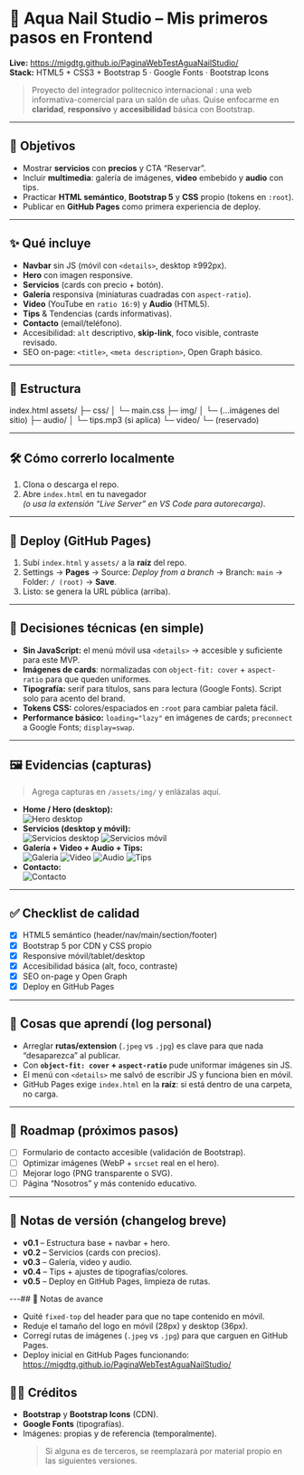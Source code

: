 # 💅 Aqua Nail Studio – Mis primeros pasos en Frontend

**Live:** https://migdtg.github.io/PaginaWebTestAguaNailStudio/  
**Stack:** HTML5 + CSS3 + Bootstrap 5  · Google Fonts · Bootstrap Icons

> Proyecto del integrador politecnico internacional : una web informativa-comercial para un salón de uñas.
> Quise enfocarme en **claridad**, **responsivo** y **accesibilidad** básica con Bootstrap.

---

## 🎯 Objetivos
- Mostrar **servicios** con **precios** y CTA “Reservar”.
- Incluir **multimedia**: galería de imágenes, **video** embebido y **audio** con tips.
- Practicar **HTML semántico**, **Bootstrap 5** y **CSS** propio (tokens en `:root`).
- Publicar en **GitHub Pages** como primera experiencia de deploy.

---

## ✨ Qué incluye
- **Navbar** sin JS (móvil con `<details>`, desktop ≥992px).
- **Hero** con imagen responsive.
- **Servicios** (cards con precio + botón).
- **Galería** responsiva (miniaturas cuadradas con `aspect-ratio`).
- **Video** (YouTube en `ratio 16:9`) y **Audio** (HTML5).
- **Tips** & Tendencias (cards informativas).
- **Contacto** (email/teléfono).
- Accesibilidad: `alt` descriptivo, **skip-link**, foco visible, contraste revisado.
- SEO on-page: `<title>`, `<meta description>`, Open Graph básico.

---

## 🧱 Estructura

index.html
assets/
├─ css/
│ └─ main.css
├─ img/
│ └─ (...imágenes del sitio)
├─ audio/
│ └─ tips.mp3 (si aplica)
└─ video/
└─ (reservado)

---

## 🛠️ Cómo correrlo localmente
1. Clona o descarga el repo.
2. Abre `index.html` en tu navegador  
   *(o usa la extensión “Live Server” en VS Code para autorecarga)*.

---

## 🚀 Deploy (GitHub Pages)
1. Subí `index.html` y `assets/` a la **raíz** del repo.  
2. Settings → **Pages** → Source: *Deploy from a branch* → Branch: `main` → Folder: `/ (root)` → **Save**.  
3. Listo: se genera la URL pública (arriba).

---

## 🧩 Decisiones técnicas (en simple)
- **Sin JavaScript:** el menú móvil usa `<details>` → accesible y suficiente para este MVP.
- **Imágenes de cards**: normalizadas con `object-fit: cover` + `aspect-ratio` para que queden uniformes.
- **Tipografía:** serif para títulos, sans para lectura (Google Fonts). Script solo para acento del brand.
- **Tokens CSS:** colores/espaciados en `:root` para cambiar paleta fácil.
- **Performance básico:** `loading="lazy"` en imágenes de cards; `preconnect` a Google Fonts; `display=swap`.

---

## 🖼️ Evidencias (capturas)
> Agrega capturas en `/assets/img/` y enlázalas aquí.

- **Home / Hero (desktop):**  
  ![Hero desktop](assets/img/captura-hero-desktop.png)
- **Servicios (desktop y móvil):**  
  ![Servicios desktop](assets/img/captura-servicios.png)
  ![Servicios móvil](assets/img/captura-servicios-movil.png)
- **Galería + Video + Audio + Tips:**  
  ![Galería](assets/img/captura-galeria.png)
  ![Video](assets/img/captura-video.png)
  ![Audio](assets/img/captura-audio.png)
  ![Tips](assets/img/captura-tips.png)
- **Contacto:**  
  ![Contacto](assets/img/captura-contacto.png)

---

## ✅ Checklist de calidad
- [x] HTML5 semántico (header/nav/main/section/footer)
- [x] Bootstrap 5 por CDN y CSS propio
- [x] Responsive móvil/tablet/desktop
- [x] Accesibilidad básica (alt, foco, contraste)
- [x] SEO on-page y Open Graph
- [x] Deploy en GitHub Pages

---

## 🧪 Cosas que aprendí (log personal)
- Arreglar **rutas/extension** (`.jpeg` vs `.jpg`) es clave para que nada “desaparezca” al publicar.
- Con **`object-fit: cover` + `aspect-ratio`** pude uniformar imágenes sin JS.
- El menú con `<details>` me salvó de escribir JS y funciona bien en móvil.
- GitHub Pages exige `index.html` en la **raíz**: si está dentro de una carpeta, no carga.

---

## 📌 Roadmap (próximos pasos)
- [ ] Formulario de contacto accesible (validación de Bootstrap).
- [ ] Optimizar imágenes (WebP + `srcset` real en el hero).
- [ ] Mejorar logo (PNG transparente o SVG).
- [ ] Página “Nosotros” y más contenido educativo.

---

## 🧾 Notas de versión (changelog breve)
- **v0.1** – Estructura base + navbar + hero.  
- **v0.2** – Servicios (cards con precios).  
- **v0.3** – Galería, video y audio.  
- **v0.4** – Tips + ajustes de tipografías/colores.  
- **v0.5** – Deploy en GitHub Pages, limpieza de rutas.

---## 📌 Notas de avance

- Quité `fixed-top` del header para que no tape contenido en móvil.
- Reduje el tamaño del logo en móvil (28px) y desktop (36px).
- Corregí rutas de imágenes (`.jpeg` vs `.jpg`) para que carguen en GitHub Pages.
- Deploy inicial en GitHub Pages funcionando:  
  https://migdtg.github.io/PaginaWebTestAguaNailStudio/


## 🧑‍💻 Créditos
- **Bootstrap** y **Bootstrap Icons** (CDN).
- **Google Fonts** (tipografías).
- Imágenes: propias y de referencia (temporalmente).  
  > Si alguna es de terceros, se reemplazará por material propio en las siguientes versiones.
